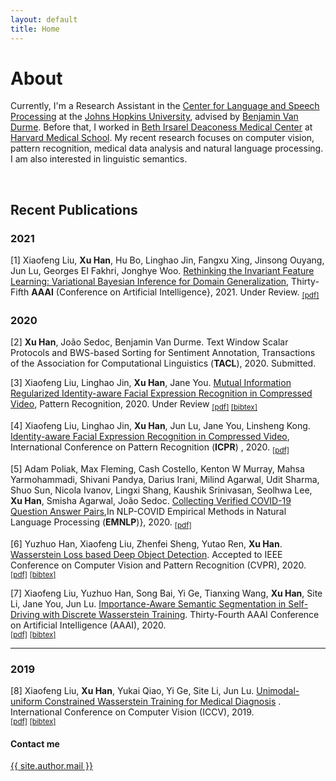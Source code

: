 ```yaml
---
layout: default
title: Home
---
```

<!-- 
<p class="message">
  Hey there! This page is included as an example. Feel free to customize it for your own use upon downloading. Carry on!
</p>
 -->
# About

Currently, I'm a Research Assistant in the [Center for Language and Speech Processing](http://www.clsp.jhu.edu/) at the [Johns Hopkins University](https://www.jhu.edu/), advised by [Benjamin Van Durme](http://www.cs.jhu.edu/~vandurme/). Before that, I worked in [Beth Irsarel Deaconess Medical Center](https://www.bidmc.org/) at [Harvard Medical School](https://hms.harvard.edu/). 
My recent research focuses on computer vision, pattern recognition, medical data analysis and natural language processing. I am also interested in linguistic semantics.

<br>

## Recent Publications

### 2021

[1] Xiaofeng Liu, **Xu Han**, Hu Bo, Linghao Jin, Fangxu Xing, Jinsong Ouyang, Jun Lu, Georges EI Fakhri, Jonghye Woo. [Rethinking the Invariant Feature Learning: Variational Bayesian Inference for Domain Generalization](/archive/Rethinking.pdf), Thirty-Fifth **AAAI** (Conference on Artificial Intelligence}, 2021. Under Review. 
<sub> [[pdf]](/archive/Rethinking.pdf) </sub>


### 2020

[2] **Xu Han**, João Sedoc, Benjamin Van Durme. Text Window Scalar Protocols and BWS-based Sorting for Sentiment Annotation, Transactions of the Association for Computational Linguistics (**TACL**), 2020. Submitted.


[3] Xiaofeng Liu, Linghao Jin, **Xu Han**, Jane You. [Mutual Information Regularized Identity-aware Facial Expression
Recognition in Compressed Video](https://arxiv.org/abs/2010.10637), Pattern Recognition, 2020. Under Review
<sub> [[pdf]](https://arxiv.org/pdf/2010.10637.pdf) [[bibtex]](/bibtex/4.txt) </sub>

[4] Xiaofeng Liu, Linghao Jin, **Xu Han**, Jun Lu, Jane You, Linsheng Kong. [Identity-aware Facial Expression
Recognition in Compressed Video](/archive/ICPR_FER__Copy__camera_ready.pdf), International Conference on Pattern Recognition (**ICPR**) , 2020.
<sub> [[pdf]](/archive/ICPR_FER__Copy__camera_ready.pdf) </sub>

[5] Adam Poliak, Max Fleming, Cash Costello, Kenton W Murray, Mahsa Yarmohammadi, Shivani Pandya, Darius Irani, Milind Agarwal, Udit Sharma, Shuo Sun, Nicola Ivanov, Lingxi Shang, Kaushik Srinivasan, Seolhwa Lee, **Xu Han**, Smisha Agarwal, João Sedoc. [Collecting Verified COVID-19 Question Answer Pairs](https://openreview.net/forum?id=0X9O6VcYe_),In NLP-COVID Empirical Methods in Natural Language Processing (**EMNLP**)}, 2020.
<sub> [[pdf]](https://openreview.net/pdf?id=0X9O6VcYe_) </sub>


[6] Yuzhuo Han, Xiaofeng Liu, Zhenfei Sheng, Yutao Ren, **Xu Han**. [Wasserstein Loss based Deep Object Detection](https://ieeexplore.ieee.org/document/9150606). Accepted to IEEE Conference on Computer Vision and Pattern Recognition (CVPR), 2020.<br />
<sub>[[pdf]](/archive/wasserstein_loss_based_deep_object_detection.pdf) [[bibtex]](/bibtex/3.txt)</sub>


[7] Xiaofeng Liu, Yuzhuo Han, Song Bai, Yi Ge, Tianxing Wang, **Xu Han**, Site Li, Jane You, Jun Lu.
[Importance-Aware Semantic Segmentation in Self-Driving with Discrete Wasserstein Training](https://ojs.aaai.org//index.php/AAAI/article/view/6831). 
Thirty-Fourth AAAI Conference on Artificial Intelligence (AAAI), 2020.<br />
<sub>[[pdf]](/archive/Importance-aware.pdf) [[bibtex]](/bibtex/1.txt)</sub>

<hr>

### 2019

[8] Xiaofeng Liu, **Xu Han**, Yukai Qiao, Yi Ge, Site Li, Jun Lu. [Unimodal-uniform Constrained Wasserstein Training for Medical Diagnosis](http://openaccess.thecvf.com/content_ICCVW_2019/html/VRMI/Liu_Unimodal-Uniform_Constrained_Wasserstein_Training_for_Medical_Diagnosis_ICCVW_2019_paper.html)
. International Conference on Computer Vision (ICCV), 2019.<br />
<sub>[[pdf]](http://openaccess.thecvf.com/content_ICCVW_2019/papers/VRMI/Liu_Unimodal-Uniform_Constrained_Wasserstein_Training_for_Medical_Diagnosis_ICCVW_2019_paper.pdf) [[bibtex]](/bibtex/2.txt)</sub>

#### Contact me
[{{ site.author.mail }}](mailto:{{site.author.mail}})

